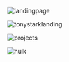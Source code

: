 ![landingpage](https://user-images.githubusercontent.com/34093736/57296304-f8200c80-70cc-11e9-92a1-5d5d668a15d6.png)

![tonystarklanding](https://user-images.githubusercontent.com/34093736/57296269-de7ec500-70cc-11e9-87ec-fd77dc4ac2e1.png)

![projects](https://user-images.githubusercontent.com/34093736/57296181-a5465500-70cc-11e9-8bdf-c43372c0b52e.png)

![hulk](https://user-images.githubusercontent.com/34093736/57296195-af685380-70cc-11e9-9543-ed17f37088b8.png)
